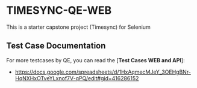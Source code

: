 # TIMESYNC-QE-WEB

This is a starter capstone project (Timesync) for Selenium

## Test Case Documentation
For more testcases by QE, you can read the [**Test Cases WEB and API**]:
* https://docs.google.com/spreadsheets/d/1HxAqmecMJeY_3OEHgBNr-HqNXHxOTveYLxnof7V-qPQ/edit#gid=416286152
